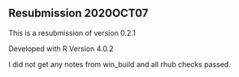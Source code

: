## Resubmission 2020OCT07

This is a resubmission of version 0.2.1

Developed with R Version 4.0.2

I did not get any notes from win_build and all rhub checks passed.
